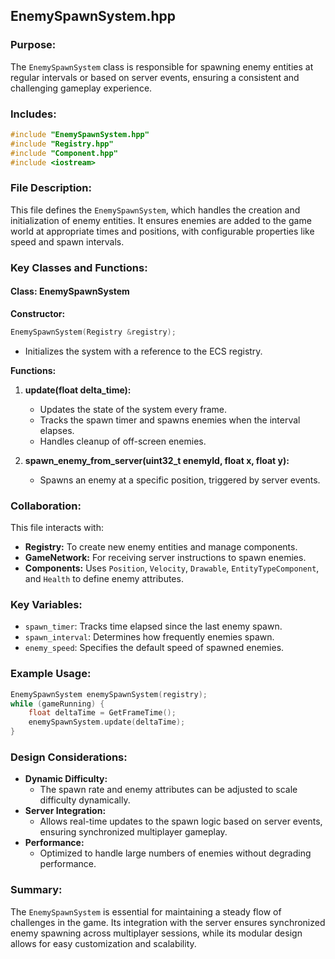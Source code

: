 ## EnemySpawnSystem.hpp

### Purpose:
The `EnemySpawnSystem` class is responsible for spawning enemy entities at regular intervals or based on server events, ensuring a consistent and challenging gameplay experience.

### Includes:
```cpp
#include "EnemySpawnSystem.hpp"
#include "Registry.hpp"
#include "Component.hpp"
#include <iostream>
```

### File Description:
This file defines the `EnemySpawnSystem`, which handles the creation and initialization of enemy entities. It ensures enemies are added to the game world at appropriate times and positions, with configurable properties like speed and spawn intervals.

### Key Classes and Functions:

#### **Class: EnemySpawnSystem**

**Constructor:**
```cpp
EnemySpawnSystem(Registry &registry);
```
- Initializes the system with a reference to the ECS registry.

**Functions:**

1. **update(float delta_time):**
   - Updates the state of the system every frame.
   - Tracks the spawn timer and spawns enemies when the interval elapses.
   - Handles cleanup of off-screen enemies.

2. **spawn_enemy_from_server(uint32_t enemyId, float x, float y):**
   - Spawns an enemy at a specific position, triggered by server events.

### Collaboration:
This file interacts with:
- **Registry:** To create new enemy entities and manage components.
- **GameNetwork:** For receiving server instructions to spawn enemies.
- **Components:** Uses `Position`, `Velocity`, `Drawable`, `EntityTypeComponent`, and `Health` to define enemy attributes.

### Key Variables:
- `spawn_timer`: Tracks time elapsed since the last enemy spawn.
- `spawn_interval`: Determines how frequently enemies spawn.
- `enemy_speed`: Specifies the default speed of spawned enemies.

### Example Usage:
```cpp
EnemySpawnSystem enemySpawnSystem(registry);
while (gameRunning) {
    float deltaTime = GetFrameTime();
    enemySpawnSystem.update(deltaTime);
}
```

### Design Considerations:
- **Dynamic Difficulty:**
  - The spawn rate and enemy attributes can be adjusted to scale difficulty dynamically.
- **Server Integration:**
  - Allows real-time updates to the spawn logic based on server events, ensuring synchronized multiplayer gameplay.
- **Performance:**
  - Optimized to handle large numbers of enemies without degrading performance.

### Summary:
The `EnemySpawnSystem` is essential for maintaining a steady flow of challenges in the game. Its integration with the server ensures synchronized enemy spawning across multiplayer sessions, while its modular design allows for easy customization and scalability.
